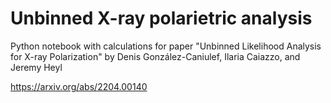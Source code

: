 # Unbinned X-ray polarietric analysis
Python notebook with calculations for paper "Unbinned Likelihood Analysis for X-ray Polarization" by Denis González-Caniulef, Ilaria Caiazzo, and Jeremy Heyl

https://arxiv.org/abs/2204.00140
